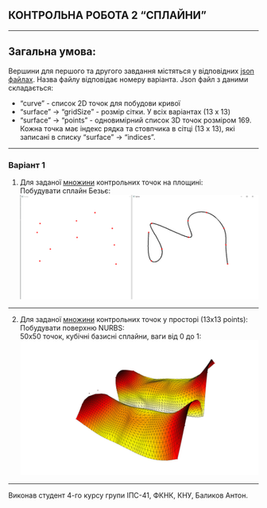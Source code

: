 ## КОНТРОЛЬНА  РОБОТА  2  “СПЛАЙНИ”
___
## Загальна умова:
Вершини для першого та другого завдання містяться у відповідних [json файлах](https://drive.google.com/drive/folders/1cSKaN-fx76q-tVbDalyIr1Xi3RO0BPtY?usp=share_link ). Назва файлу відповідає номеру варіанта.
Json файл з даними складається:
- “curve” - список 2D точок для побудови кривої
- “surface” -> “gridSize” - розмір сітки. У всіх варіантах (13 x 13)
- “surface” -> “points” - одновимірний список 3D точок розміром 169. Кожна точка має індекс рядка та стовпчика в сітці (13 x 13), які записані в списку “surface” -> “indices”. 
___
### Варіант 1
1. Для заданої [множини](https://drive.google.com/file/d/14hjFFFFXOgRSO4QrWvxpljt20EuCj7-i/view?usp=share_link) контрольних точок на площині:  
Побудувати сплайн Безьє:  
![результат](./task_1/output/bezier_spline.png)
___
2.  Для заданої [множини](https://drive.google.com/file/d/14hjFFFFXOgRSO4QrWvxpljt20EuCj7-i/view?usp=share_link) контрольних точок у просторі (13x13 points):  
Побудувати поверхню NURBS:  
50x50 точок, кубічні базисні сплайни, ваги від 0 до 1:
![результат](./task_2/output/50x50_points_degree_3_weights_0_to_1.png)  
___
Виконав студент 4-го курсу групи ІПС-41, ФКНК, КНУ, Баликов Антон.